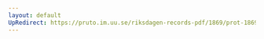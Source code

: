 ```yaml
---
layout: default
UpRedirect: https://pruto.im.uu.se/riksdagen-records-pdf/1869/prot-1869--ak--410/prot-1869--ak--410_053.pdf
---
```

